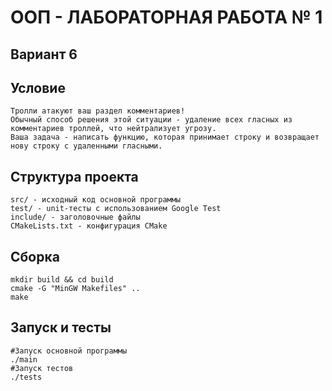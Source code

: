 # ООП - ЛАБОРАТОРНАЯ РАБОТА № 1

## Вариант 6

## Условие
```
Тролли атакуют ваш раздел комментариев!
Обычный способ решения этой ситуации - удаление всех гласных из комментариев троллей, что нейтрализует угрозу.
Ваша задача - написать функцию, которая принимает строку и возвращает нову строку с удаленными гласными.
```
## Структура проекта
```
src/ - исходный код основной программы
test/ - unit-тесты с использованием Google Test
include/ - заголовочные файлы
CMakeLists.txt - конфигурация CMake
```
## Сборка
```
mkdir build && cd build
cmake -G "MinGW Makefiles" ..
make
```
## Запуск и тесты
```
#Запуск основной программы
./main
#Запуск тестов
./tests
```
